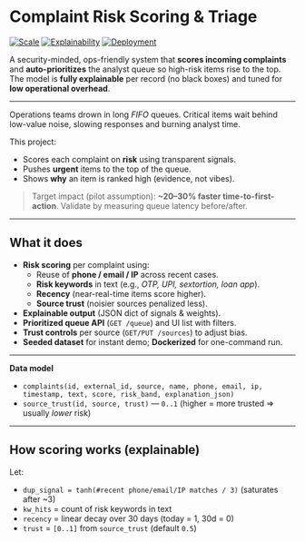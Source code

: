 # Complaint Risk Scoring & Triage

[![Scale](https://img.shields.io/badge/scale-100k%2B%20events-informational.svg)](#)
[![Explainability](https://img.shields.io/badge/explainable-signals%20%2B%20weights-blue.svg)](#)
[![Deployment](https://img.shields.io/badge/deploy-Docker%20Compose-green.svg)](#)

A security-minded, ops-friendly system that **scores incoming complaints** and **auto-prioritizes** the analyst queue so high-risk items rise to the top. The model is **fully explainable** per record (no black boxes) and tuned for **low operational overhead**.

---

Operations teams drown in long *FIFO* queues. Critical items wait behind low-value noise, slowing responses and burning analyst time.

This project:
- Scores each complaint on **risk** using transparent signals.
- Pushes **urgent** items to the top of the queue.
- Shows **why** an item is ranked high (evidence, not vibes).

> Target impact (pilot assumption): **~20–30% faster time-to-first-action**. Validate by measuring queue latency before/after.

---

## What it does

- **Risk scoring** per complaint using:
  - Reuse of **phone / email / IP** across recent cases.
  - **Risk keywords** in text (e.g., *OTP, UPI, sextortion, loan app*).
  - **Recency** (near-real-time items score higher).
  - **Source trust** (noisier sources penalized less).
- **Explainable output** (JSON dict of signals & weights).
- **Prioritized queue API** (`GET /queue`) and UI list with filters.
- **Trust controls** per source (`GET/PUT /sources`) to adjust bias.
- **Seeded dataset** for instant demo; **Dockerized** for one-command run.

---


**Data model**
- `complaints(id, external_id, source, name, phone, email, ip, timestamp, text, score, risk_band, explanation_json)`
- `source_trust(id, source, trust)` — `0..1` (higher = more trusted ⇒ usually *lower* risk)

---

## How scoring works (explainable)

Let:
- `dup_signal = tanh(#recent phone/email/IP matches / 3)` (saturates after ~3)
- `kw_hits` = count of risk keywords in text
- `recency` = linear decay over 30 days (today = 1, 30d = 0)
- `trust` = `[0..1]` from `source_trust` (default `0.5`)

